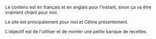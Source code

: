 Le contenu est en français et en anglais pour l'instant, sinon ça va être vraiment chiant pour moi.

Le site est principalement pour moi et Céline présentement.

L'objectif est de l'utiliser et de monter une petite banque de recettes.
